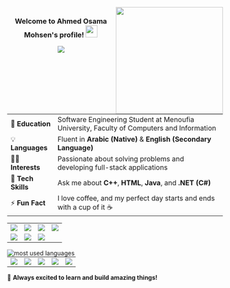 <img width="250" align="right" src="https://c.tenor.com/_DOBjnGspYAAAAAM/code-coding.gif">

<h3 align="center">
  Welcome to Ahmed Osama Mohsen's profile!
  <img src="https://media.giphy.com/media/hvRJCLFzcasrR4ia7z/giphy.gif" width="28">
</h3>

<!-- Typing SVG by DenverCoder1 - https://github.com/DenverCoder1/readme-typing-svg -->
<p align="center">
  <a href="https://github.com/DenverCoder1/readme-typing-svg"><img src="https://readme-typing-svg.herokuapp.com/?lines=Full%20Stack%20.NET%20Developer;Problem%20Solver;Software%20Engineering%20Student&font=Fira%20Code&center=true&width=500&height=45&color=f75c7e&vCenter=true&size=22"></a>
</p> 

<table>
  <tr>
    <td>🏢 <b>Education</b></td>
    <td>Software Engineering Student at Menoufia University, Faculty of Computers and Information</td>
  </tr>
  <tr>
    <td>💡 <b>Languages</b></td>
    <td>Fluent in <b>Arabic (Native)</b> & <b>English (Secondary Language)</b></td>
  </tr>
  <tr>
    <td>👨‍💻 <b>Interests</b></td>
    <td>Passionate about solving problems and developing full-stack applications</td>
  </tr>
  <tr>
    <td>💬 <b>Tech Skills</b></td>
    <td>Ask me about <b>C++</b>, <b>HTML</b>, <b>Java</b>, and <b>.NET (C#)</b></td>
  </tr>
  <tr>
    <td>⚡ <b>Fun Fact</b></td>
    <td>I love coffee, and my perfect day starts and ends with a cup of it ☕</td>
  </tr>
</table>

<table>
  <tr>
    <td><img src="https://img.shields.io/badge/-C++-05122A?style=flat&logo=c%2B%2B"/></td>
    <td><img src="https://img.shields.io/badge/-HTML-05122A?style=flat&logo=HTML5"/></td>
    <td><img src="https://img.shields.io/badge/-Java-05122A?style=flat&logo=Java&logoColor=red"/></td>
    <td><img src="https://img.shields.io/badge/-.NET-05122A?style=flat&logo=dotnet"/></td>
  </tr>
  <tr>
    <td><img src="https://img.shields.io/badge/-Git-05122A?style=flat&logo=git"/></td>
    <td><img src="https://img.shields.io/badge/-GitHub-05122A?style=flat&logo=github"/></td>
    <td><img src="https://img.shields.io/badge/-Visual%20Studio%20Code-05122A?style=flat&logo=visual-studio-code&logoColor=007ACC"/></td>
  </tr>
</table>

<img align="left" src="https://github-readme-stats.vercel.app/api/top-langs?username=your-username&show_icons=true&locale=en&layout=compact&theme=radical" alt="most used languages" />

<table>
  <tr>
    <td><a href="https://www.linkedin.com/in/ahmed-mohsen-689791340" target="_blank"><img src="https://img.shields.io/badge/LinkedIn-0077B5?style=for-the-badge&logo=linkedin&logoColor=white"/></a></td>
    <td><a href="https://github.com/AhmedOsamaMohsen" target="_blank"><img src="https://img.shields.io/badge/GitHub-181717?style=for-the-badge&logo=github&logoColor=white"/></a></td>
    <td><a href="mailto:aahmedosamaaa64@gmail.com" target="_blank"><img src="https://img.shields.io/badge/Email-D14836?style=for-the-badge&logo=gmail&logoColor=white"/></a></td>
    <td><a href="https://www.facebook.com/profile.php?id=100017895488135&mibextid=ZbWKwL" target="_blank"><img src="https://img.shields.io/badge/Facebook-1877F2?style=for-the-badge&logo=facebook&logoColor=white"/></a></td>
    <td><a href="https://x.com/_Aahmed_Osama?t=LphRfy8OP6nFW2P-e4keBA&s=09" target="_blank"><img src="https://img.shields.io/badge/X-000000?style=for-the-badge&logo=x&logoColor=white"/></a></td>
  </tr>
</table>

🚀 <b>Always excited to learn and build amazing things!</b>
